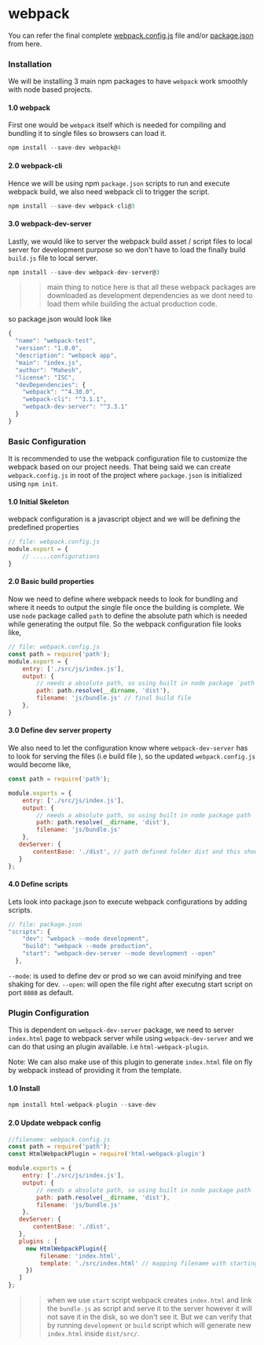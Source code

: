 # webpack

You can refer the final complete [webpack.config.js](https://github.com/citta-lab/webpack/blob/master/final_files/webpack.config.js) file and/or [package.json](https://github.com/citta-lab/webpack/blob/master/final_files/package.json) from here.

### Installation

We will be installing 3 main npm packages to have `webpack` work smoothly with node based projects.
#### 1.0 webpack
First one would be `webpack` itself which is needed for compiling and bundling it to single files so browsers can load it.
```javascript
npm install --save-dev webpack@4
```
#### 2.0 webpack-cli
Hence we will be using npm `package.json` scripts to run and execute webpack build, we also need webpack cli to trigger the script.
```javascript
npm install --save-dev webpack-cli@3
```
#### 3.0 webpack-dev-server
Lastly, we would like to server the webpack build asset / script files to local server for development purpose so we don't have to
load the finally build `build.js` file to local server.
```javascript
npm install --save-dev webpack-dev-server@3
```
>> main thing to notice here is that all these webpack packages are downloaded as development dependencies as we dont need to load them
while building the actual production code.  

so package.json would look like
```javascript
{
  "name": "webpack-test",
  "version": "1.0.0",
  "description": "webpack app",
  "main": "index.js",
  "author": "Mahesh",
  "license": "ISC",
  "devDependencies": {
    "webpack": "^4.30.0",
    "webpack-cli": "^3.1.1",
    "webpack-dev-server": "^3.3.1"
  }
}
```

### Basic Configuration

It is recommended to use the webpack configuration file to customize the webpack based on our project needs. That being said we can create `webpack.config.js` in root of the project where `package.json` is initialized using `npm init`.

#### 1.0 Initial Skeleton
webpack configuration is a javascript object and we will be defining the predefined properties
```javascript
// file: webpack.config.js
module.export = {
    // .....configurations
}
```

#### 2.0 Basic build properties
Now we need to define where webpack needs to look for bundling and where it needs to output the single file once the building is complete. We use `node` package called `path` to define the absolute path which is needed while generating the output file. So the webpack configuration file looks like,
```javascript
// file: webpack.config.js
const path = require('path');
module.export = {
    entry: ['./src/js/index.js'],
    output: {
        // needs a absolute path, so using built in node package `path`
        path: path.resolve(__dirname, 'dist'),
        filename: 'js/bundle.js' // final build file
    },
}
```

#### 3.0 Define dev server property
We also need to let the configuration know where `webpack-dev-server` has to look for serving the files (i.e build file ), so the updated `webpack.config.js` would become like,
```javascript
const path = require('path');

module.exports = {
    entry: ['./src/js/index.js'],
    output: {
        // needs a absolute path, so using built in node package path
        path: path.resolve(__dirname, 'dist'),
        filename: 'js/bundle.js'
    },
   devServer: {
       contentBase: './dist', // path defined folder dist and this should match to it can serve all the files
   }
};
```

#### 4.0 Define scripts
Lets look into package.json to execute webpack configurations by adding scripts.
```javascript
// file: package.json
"scripts": {
    "dev": "webpack --mode development",
    "build": "webpack --mode production",
    "start": "webpack-dev-server --mode development --open"
  },
```
`--mode`: is used to define dev or prod so we can avoid minifying and tree shaking for dev.
`--open`: will open the file right after executng start script on port `8080` as default.

### Plugin Configuration

This is dependent on `webpack-dev-server` package, we need to server `index.html` page to webpack server while using `webpack-dev-server` and we can do that using an plugin available. i.e `html-webpack-plugin`.

Note: We can also make use of this plugin to generate `index.html` file on fly by webpack instead of providing it from the template.

#### 1.0 Install
```javascript
npm install html-webpack-plugin --save-dev
```
#### 2.0 Update webpack config
```javascript
//filename: webpack.config.js
const path = require('path');
const HtmlWebpackPlugin = require('html-webpack-plugin')

module.exports = {
    entry: ['./src/js/index.js'],
    output: {
        // needs a absolute path, so using built in node package path
        path: path.resolve(__dirname, 'dist'),
        filename: 'js/bundle.js'
    },
   devServer: {
       contentBase: './dist',
   },
   plugins : [
     new HtmlWebpackPlugin({
         filename: 'index.html',
         template: './src/index.html' // mapping filename with starting point from code
     })
   ]
};
```

>> when we use `start` script webpack creates `index.html` and link the `bundle.js` as script and serve it to the server however it will not save it in the disk, so we don't see it. But we can verify that by running `development` or `build` script which will generate new `index.html` inside `dist/src/`.
